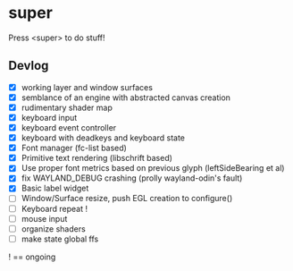 # super
Press &lt;super> to do stuff!

## Devlog
- [x] working layer and window surfaces
- [x] semblance of an engine with abstracted canvas creation
- [x] rudimentary shader map
- [x] keyboard input 
- [x] keyboard event controller 
- [x] keyboard with deadkeys and keyboard state
- [x] Font manager (fc-list based)
- [x] Primitive text rendering (libschrift based)
- [x] Use proper font metrics based on previous glyph (leftSideBearing et al)
- [x] fix WAYLAND_DEBUG crashing (prolly wayland-odin's fault)
- [x] Basic label widget
- [ ] Window/Surface resize, push EGL creation to configure()
- [ ] Keyboard repeat ! 
- [ ] mouse input
- [ ] organize shaders
- [ ] make state global ffs

! == ongoing
